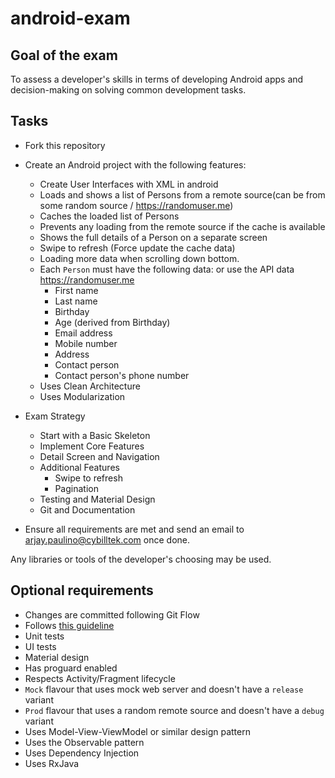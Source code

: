 # android-exam

## Goal of the exam ##
To assess a developer's skills in terms of developing Android apps and decision-making on solving common development tasks.

## Tasks ##

- Fork this repository
- Create an Android project with the following features:
    - Create User Interfaces with XML in android
    - Loads and shows a list of Persons from a remote source(can be from some random source / https://randomuser.me)
    - Caches the loaded list of Persons
    - Prevents any loading from the remote source if the cache is available
    - Shows the full details of a Person on a separate screen
    - Swipe to refresh (Force update the cache data)
    - Loading more data when scrolling down bottom.
    - Each `Person` must have the following data: or use the API data https://randomuser.me
        - First name
        - Last name
        - Birthday
        - Age (derived from Birthday)
        - Email address
        - Mobile number
        - Address
        - Contact person
        - Contact person's phone number
    - Uses Clean Architecture
    - Uses Modularization 

- Exam Strategy
    - Start with a Basic Skeleton
    - Implement Core Features
    - Detail Screen and Navigation
    - Additional Features
      - Swipe to refresh
      - Pagination
    - Testing and Material Design
    - Git and Documentation
- Ensure all requirements are met and send an email to arjay.paulino@cybilltek.com once done.

Any libraries or tools of the developer's choosing may be used.

## Optional requirements ##

- Changes are committed following Git Flow
- Follows [this guideline](https://github.com/ribot/android-guidelines)
- Unit tests
- UI tests
- Material design
- Has proguard enabled
- Respects Activity/Fragment lifecycle
- `Mock` flavour that uses mock web server and doesn't have a `release` variant
- `Prod` flavour that uses a random remote source and doesn't have a `debug` variant
- Uses Model-View-ViewModel or similar design pattern
- Uses the Observable pattern
- Uses Dependency Injection
- Uses RxJava
